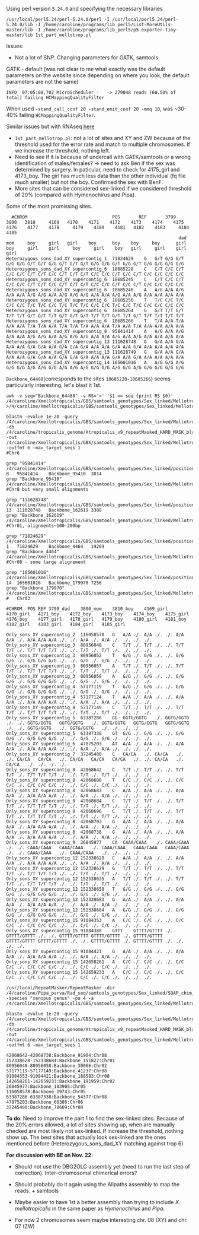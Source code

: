 Using perl version `5.24.0` and specifying the necessary libraries
```
/usr/local/perl5.24/perl-5.24.0/perl -I /usr/local/perl5.24/perl-5.24.0/lib -I /home/caroline/programs/lib_perl5/List-MoreUtils-master/lib -I /home/caroline/programs/lib_perl5/p5-exporter-tiny-master/lib 1st_part_mellotrop.pl
```
Issues:
- Not a lot of SNP. Changing parameters for GATK, samtools 

GATK - default (was not clear to me what exactly was the default parameters on the website since depending on where you look, the default parameters are not the same)
```
INFO  07:05:08,702 MicroScheduler -   -> 279048 reads (60.50% of total) failing HCMappingQualityFilter
```
When used `-stand_call_conf 20 -stand_emit_conf 20 -mmq 10`, was ~30-40% failing `HCMappingQualityFilter`. 

Similar issues but with RNAseq [here](http://gatkforums.broadinstitute.org/gatk/discussion/4402/loss-of-reads-in-hcmappingqualityfilter)

- `1st_part_mellotrop.pl`: not a lot of sites and XY and ZW because of the threshold used for the error rate and match to multiple chromosomes. If we increase the threshold, nothing left.
- Need to see if it is because of undercall with GATK/samtools or a wrong identification of males/females? -> need to ask Ben if the sex was determined by surgery.
In paticular, need to check for 4175_girl and 4173_boy. The girl has much less data than the other individual (fq file much smaller) but not the boy. Confirmed the sex with BenF. 
- More sites that can be considered sex-linked if we considered threshold of 20% (compared with Hymenochirus and Pipa). 

Some of the most promissing sites.
```
  #CHROM	                            POS	      REF       3799    3800   3810     4169   4170    4171    4172    4173    4174    4175    4176    4177    4178     4179    4180    4181   4182    4183     4184    4185
                                                                 dad    mom     boy     girl   girl    boy      boy    boy     boy      girl    boy     girl    girl     boy     girl    boy   girl     girl    girl     girl
Heterozygous_sons_dad_XY supercontig_1	71824629	G	G/T	G/G	G/T	G/G	G/G	G/T	G/T	G/G	G/T	G/T	G/T	G/G	G/G	G/T	G/G	G/T	G/G	G/G	G/G	G/G
Heterozygous_sons_dad_XY supercontig_6	18685228	C	C/T	C/C	C/T	C/C	C/C	C/T	C/T	C/C	C/T	C/T	C/T	C/C	C/C	C/T	C/C	C/T	C/C	C/C	C/C	C/C
Heterozygous_sons_dad_XY supercontig_6	18685245	C	C/T	C/C	C/T	C/C	C/C	C/T	C/T	C/C	C/T	C/T	C/T	C/C	C/C	C/T	C/C	C/T	C/C	C/C	C/C	C/C
Heterozygous_sons_dad_XY supercontig_6	18685246	A	A/G	A/A	A/G	A/A	A/A	A/G	A/G	A/A	A/G	A/G	A/G	A/A	A/A	A/G	A/A	A/G	A/A	A/A	A/A	A/A
Heterozygous_sons_dad_XY supercontig_6	18685256	T	T/C	C/C	T/C	C/C	C/C	T/C	T/C	C/C	T/C	T/C	T/C	C/C	C/C	T/C	C/C	T/C	C/C	C/C	C/C	C/C
Heterozygous_sons_dad_XY supercontig_6	18685264	G	G/T	T/T	G/T	T/T	T/T	G/T	G/T	T/T	G/T	G/T	G/T	T/T	T/T	G/T	T/T	G/T	T/T	T/T	T/T	T/T
Heterozygous_sons_dad_XY supercontig_6	18685266	T	T/A	A/A	T/A	A/A	A/A	T/A	T/A	A/A	T/A	T/A	T/A	A/A	A/A	T/A	A/A	T/A	A/A	A/A	A/A	A/A
Heterozygous_sons_dad_XY supercontig_8	95841414	A	A/G	A/A	A/G	A/A	A/A	A/G	A/G	A/A	A/G	A/G	A/G	A/A	A/A	A/G	A/A	A/G	A/A	A/A	A/A	A/A
Heterozygous_sons_dad_XY supercontig_13	111628748	G	G/A	A/A	G/A	A/A	A/A	G/A	G/A	A/A	G/A	G/A	G/A	A/A	A/A	G/A	A/A	G/A	A/A	A/A	A/A	A/A
Heterozygous_sons_dad_XY supercontig_13	111628749	G	G/A	A/A	G/A	A/A	A/A	G/A	G/A	A/A	G/A	G/A	G/A	A/A	A/A	G/A	A/A	G/A	A/A	A/A	A/A	A/A
Heterozygous_sons_dad_XY supercontig_14	165601016	A	A/G	G/G	A/G	G/G	G/G	A/G	A/G	G/G	A/G	A/G	A/G	G/G	G/G	A/G	G/G	A/G	G/G	G/G	G/G	G/G

```
`Backbone_64488`(corresponds to the sites `18685228-18685266`) seems particularly interesting, let's blast it 1st.
```
awk -v seq="Backbone_64488" -v RS='>' '$1 == seq {print RS $0}' /4/caroline/Xmellotropicalis/GBS/samtools_genotypes/Sex_linked/Mellotrop_putative_sex_linked_polym1ratio0_HF.fa >/4/caroline/Xmellotropicalis/GBS/samtools_genotypes/Sex_linked/Mellotrop_putative_sex_linked_Backbone_64488.fa
```
```
blastn -evalue 1e-20 -query /4/caroline/Xmellotropicalis/GBS/samtools_genotypes/Sex_linked/Mellotrop_putative_sex_linked_Backbone_64488.fa -db /4/caroline/tropicalis_genome/Xtropicalis_v9_repeatMasked_HARD_MASK_blastable -out /4/caroline/Xmellotropicalis/GBS/samtools_genotypes/Sex_linked/Mellotrop_Backbone_64488_tropv9 -outfmt 6 -max_target_seqs 1
#Chr6
```
```
grep "95841414" /4/caroline/Xmellotropicalis/GBS/samtools_genotypes/Sex_linked/positions_HF.txt 
8	95841414	Backbone_95410	3014
grep "Backbone_95410" /4/caroline/Xmellotropicalis/GBS/samtools_genotypes/Sex_linked/Mellotrop_potential_sex_linked_MASKED_tropv9
#Chr8 but very small alignments

grep "111628748" /4/caroline/Xmellotropicalis/GBS/samtools_genotypes/Sex_linked/positions_HF.txt 
13	111628748	Backbone_162619	3388
grep "Backbone_162619" /4/caroline/Xmellotropicalis/GBS/samtools_genotypes/Sex_linked/Mellotrop_potential_sex_linked_MASKED_tropv9
#Chr01, alignments~100-200bp

grep "71824629" /4/caroline/Xmellotropicalis/GBS/samtools_genotypes/Sex_linked/positions_HF.txt 
1	71824629	Backbone_4464	19269
grep "Backbone_4464" /4/caroline/Xmellotropicalis/GBS/samtools_genotypes/Sex_linked/Mellotrop_potential_sex_linked_MASKED_tropv9
#Chr08 - some large alignement

grep "165601016" /4/caroline/Xmellotropicalis/GBS/samtools_genotypes/Sex_linked/positions_HF.txt 
14	165601016	Backbone_179970	7256
grep "Backbone_179970" /4/caroline/Xmellotropicalis/GBS/samtools_genotypes/Sex_linked/Mellotrop_potential_sex_linked_MASKED_tropv9
#	Chr03
```
```
#CHROM	POS	REF	3799_dad	3800_mom	3810_boy	4169_girl	4170_girl	4171_boy	4172_boy	4173_boy	4174_boy	4175_girl	4176_boy	4177_girl	4178_girl	4179_boy	4180_girl	4181_boy	4182_girl	4183_girl	4184_girl	4185_girl

Only_sons_XY supercontig_2	116058578	G	A/A	./.	A/A	./.	./.	A/A	A/A	./.	A/A	A/A	A/A	./.	./.	A/A	./.	A/A	./.	./.	./.	./.
Only_sons_XY supercontig_3	80956048	C	T/T	./.	T/T	./.	./.	T/T	T/T	./.	T/T	T/T	T/T	./.	./.	T/T	./.	T/T	./.	./.	./.	./.
Only_sons_XY supercontig_3	80956052	T	G/G	./.	G/G	./.	./.	G/G	G/G	./.	G/G	G/G	G/G	./.	./.	G/G	./.	G/G	./.	./.	./.	./.
Only_sons_XY supercontig_3	80956057	A	T/T	./.	T/T	./.	./.	T/T	T/T	./.	T/T	T/T	T/T	./.	./.	T/T	./.	T/T	./.	./.	./.	./.
Only_sons_XY supercontig_3	80956058	A	G/G	./.	G/G	./.	./.	G/G	G/G	./.	G/G	G/G	G/G	./.	./.	G/G	./.	G/G	./.	./.	./.	./.
Only_sons_XY supercontig_4	57177119	T	G/G	./.	G/G	./.	./.	G/G	G/G	./.	G/G	G/G	G/G	./.	./.	G/G	./.	G/G	./.	./.	./.	./.
Only_sons_XY supercontig_4	57177124	T	A/A	./.	A/A	./.	./.	A/A	A/A	./.	A/A	A/A	A/A	./.	./.	A/A	./.	A/A	./.	./.	./.	./.
Only_sons_XY supercontig_4	57177149	C	T/T	./.	T/T	./.	./.	T/T	T/T	./.	T/T	T/T	T/T	./.	./.	T/T	./.	T/T	./.	./.	./.	./.
Only_sons_XY supercontig_5	63387286	GG	GGTG/GGTG	./.	GGTG/GGTG	./.	./.	GGTG/GGTG	GGTG/GGTG	./.	GGTG/GGTG	GGTG/GGTG	GGTG/GGTG	./.	./.	GGTG/GGTG	./.	GGTG/GGTG	./.	./.	./.	./.
Only_sons_XY supercontig_5	63387338	GT	G/G	./.	G/G	./.	./.	G/G	G/G	./.	G/G	G/G	G/G	./.	./.	G/G	./.	G/G	./.	./.	./.	./.
Only_sons_XY supercontig_6	47875203	AT	A/A	./.	A/A	./.	./.	A/A	A/A	./.	A/A	A/A	A/A	./.	./.	A/A	./.	A/A	./.	./.	./.	./.
Only_sons_XY supercontig_7	37245480	C	CA/CA	./.	CA/CA	./.	./.	CA/CA	CA/CA	./.	CA/CA	CA/CA	CA/CA	./.	./.	CA/CA	./.	CA/CA	./.	./.	./.	./.
Only_sons_XY supercontig_8	42068642	C	T/T	./.	T/T	./.	./.	T/T	T/T	./.	T/T	T/T	T/T	./.	./.	T/T	./.	T/T	./.	./.	./.	./.
Only_sons_XY supercontig_8	42068680	T	C/C	./.	C/C	./.	./.	C/C	C/C	./.	C/C	C/C	C/C	./.	./.	C/C	./.	C/C	./.	./.	./.	./.
Only_sons_XY supercontig_8	42068683	C	A/A	./.	A/A	./.	./.	A/A	A/A	./.	A/A	A/A	A/A	./.	./.	A/A	./.	A/A	./.	./.	./.	./.
Only_sons_XY supercontig_8	42068684	C	T/T	./.	T/T	./.	./.	T/T	T/T	./.	T/T	T/T	T/T	./.	./.	T/T	./.	T/T	./.	./.	./.	./.
Only_sons_XY supercontig_8	42068696	C	T/T	./.	T/T	./.	./.	T/T	T/T	./.	T/T	T/T	T/T	./.	./.	T/T	./.	T/T	./.	./.	./.	./.
Only_sons_XY supercontig_8	42068703	G	A/A	./.	A/A	./.	./.	A/A	A/A	./.	A/A	A/A	A/A	./.	./.	A/A	./.	A/A	./.	./.	./.	./.
Only_sons_XY supercontig_8	42068738	G	A/A	./.	A/A	./.	./.	A/A	A/A	./.	A/A	A/A	A/A	./.	./.	A/A	./.	A/A	./.	./.	./.	./.
Only_sons_XY supercontig_9	26845977	CA	CAAA/CAAA	./.	CAAA/CAAA	./.	./.	CAAA/CAAA	CAAA/CAAA	./.	CAAA/CAAA	CAAA/CAAA	CAAA/CAAA	./.	./.	CAAA/CAAA	./.	CAAA/CAAA	./.	./.	./.	./.
Only_sons_XY supercontig_12	152338628	C	A/A	./.	A/A	./.	./.	A/A	A/A	./.	A/A	A/A	A/A	./.	./.	A/A	./.	A/A	./.	./.	./.	./.
Only_sons_XY supercontig_12	152338629	G	T/T	./.	T/T	./.	./.	T/T	T/T	./.	T/T	T/T	T/T	./.	./.	T/T	./.	T/T	./.	./.	./.	./.
Only_sons_XY supercontig_12	152338635	A	T/T	./.	T/T	./.	./.	T/T	T/T	./.	T/T	T/T	T/T	./.	./.	T/T	./.	T/T	./.	./.	./.	./.
Only_sons_XY supercontig_12	152338650	T	G/G	./.	G/G	./.	./.	G/G	G/G	./.	G/G	G/G	G/G	./.	./.	G/G	./.	G/G	./.	./.	./.	./.
Only_sons_XY supercontig_12	152338683	G	A/A	./.	A/A	./.	./.	A/A	A/A	./.	A/A	A/A	A/A	./.	./.	A/A	./.	A/A	./.	./.	./.	./.
Only_sons_XY supercontig_12	152338684	A	G/G	./.	G/G	./.	./.	G/G	G/G	./.	G/G	G/G	G/G	./.	./.	G/G	./.	G/G	./.	./.	./.	./.
Only_sons_XY supercontig_15	91084353	A	C/C	./.	C/C	./.	./.	C/C	C/C	./.	C/C	C/C	C/C	./.	./.	C/C	./.	C/C	./.	./.	./.	./.
Only_sons_XY supercontig_15	91084388	GTTT	GTTTT/GTTTT	./.	GTTTT/GTTTT	./.	./.	GTTTT/GTTTT	GTTTT/GTTTT	./.	GTTTT/GTTTT	GTTTT/GTTTT	GTTTT/GTTTT	./.	./.	GTTTT/GTTTT	./.	GTTTT/GTTTT	./.	./.	./.	./.
Only_sons_XY supercontig_15	91084421	G	A/A	./.	A/A	./.	./.	A/A	A/A	./.	A/A	A/A	A/A	./.	./.	A/A	./.	A/A	./.	./.	./.	./.
Only_sons_XY supercontig_15	142658261	A	C/C	./.	C/C	./.	./.	C/C	C/C	./.	C/C	C/C	C/C	./.	./.	C/C	./.	C/C	./.	./.	./.	./.
Only_sons_XY supercontig_15	142659233	A	C/C	./.	C/C	./.	./.	C/C	C/C	./.	C/C	C/C	C/C	./.	./.	C/C	./.	C/C	./.	./.	./.	./.
```
```
/usr/local/RepeatMasker/RepeatMasker -dir /4/caroline/Pipa_parva/Rad_seq/samtools_genotypes/Sex_linked/SOAP_chim_assembly/no_filtered/ -species "xenopus genus" -pa 4 -a /4/caroline/Xmellotropicalis/GBS/samtools_genotypes/Sex_linked/Mellotrop_putative_sex_linked_polym1ratio0_HF.fa
```
```
blastn -evalue 1e-20 -query /4/caroline/Xmellotropicalis/GBS/samtools_genotypes/Sex_linked/Mellotrop_putative_sex_linked_polym1ratio0_HF.fa.masked -db /4/caroline/tropicalis_genome/Xtropicalis_v9_repeatMasked_HARD_MASK_blastable -out /4/caroline/Xmellotropicalis/GBS/samtools_genotypes/Sex_linked/Mellotrop_potential_sex_linked_MASKED_tropv9 -outfmt 6 -max_target_seqs 1
```
```
42068642-42068738:Backbone_91904:Chr08
152338628-152338684:Backbone_151827:Chr01
80956048-80956058:Backbone_30066:Chr02
57177119-57177149:Backbone_41237:Chr08
91084353-91084421:Backbone_188583:Chr08
142658261-142659233:Backbone_191959:Chr02
26845977:Backbone_103905:Chr05
116058578:Backbone_19743:Chr05
63387286-63387338:Backbone_54377:Chr08
47875203:Backbone_66386:Chr06
37245480:Backbone_78609:Chr08

```
**To do**:
Need to improve the part 1 to find the sex-linked sites. Because of the 20% errors allowed, a lot of sites showing up, when are manually checked are most likely not sex-linked. If increase the threshold, nothing show up. The best sites that actually look sex-linked are the ones mentioned before (Heterozygous_sons_dad_XY matching against trop 6)

**For discussion with BE on Nov. 22:**

- Should not use the DBG2OLC assembly yet (need to run the last step of correction). Inter-chromosomal chimerical errors?

- Should probably do it again using the Allpaths assembly to map the reads. + samtools

- Maybe easier to have 1st a better assembly than trying to include *X. mellotropicalis* in the same paper as *Hymenochirus* and *Pipa*.

- For now 2 chromosomes seem maybe interesting chr. 08 (XY) and chr. 07 (ZW)

